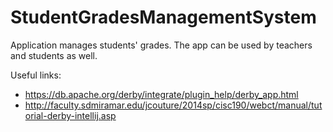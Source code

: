 # StudentGradesManagementSystem
Application manages students' grades. The app can be used by teachers and students as well. 

Useful links:
* https://db.apache.org/derby/integrate/plugin_help/derby_app.html
* http://faculty.sdmiramar.edu/jcouture/2014sp/cisc190/webct/manual/tutorial-derby-intellij.asp